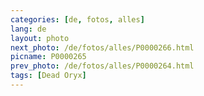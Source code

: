 ```yaml
---
categories: [de, fotos, alles]
lang: de
layout: photo
next_photo: /de/fotos/alles/P0000266.html
picname: P0000265
prev_photo: /de/fotos/alles/P0000264.html
tags: [Dead Oryx]
---
```

